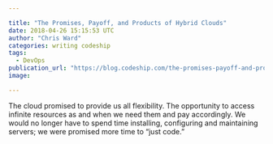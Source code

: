 ```yaml
---

title: "The Promises, Payoff, and Products of Hybrid Clouds"
date: 2018-04-26 15:15:53 UTC
author: "Chris Ward"
categories: writing codeship
tags:
  - DevOps
publication_url: "https://blog.codeship.com/the-promises-payoff-and-products-of-hybrid-clouds/"
image:

---
```

The cloud promised to provide us all flexibility. The opportunity to access infinite resources as and when we need them and pay accordingly. We would no longer have to spend time installing, configuring and maintaining servers; we were promised more time to “just code.”

